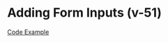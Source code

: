 # Adding Form Inputs (v-51)

[Code Example](https://github.com/pervez8ktt/react-complete-guide-code-1/tree/04-react-state-events/code/02-adding-form-inputs)

